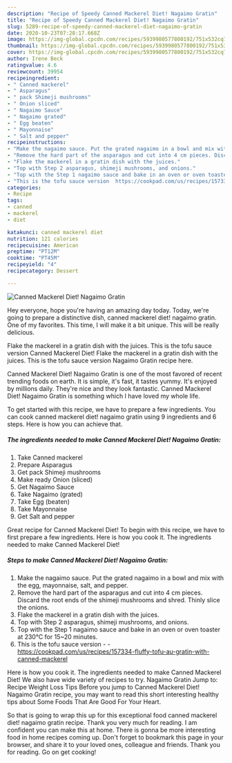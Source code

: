 ```yaml
---
description: "Recipe of Speedy Canned Mackerel Diet! Nagaimo Gratin"
title: "Recipe of Speedy Canned Mackerel Diet! Nagaimo Gratin"
slug: 5289-recipe-of-speedy-canned-mackerel-diet-nagaimo-gratin
date: 2020-10-23T07:28:17.668Z
image: https://img-global.cpcdn.com/recipes/5939980577800192/751x532cq70/canned-mackerel-diet-nagaimo-gratin-recipe-main-photo.jpg
thumbnail: https://img-global.cpcdn.com/recipes/5939980577800192/751x532cq70/canned-mackerel-diet-nagaimo-gratin-recipe-main-photo.jpg
cover: https://img-global.cpcdn.com/recipes/5939980577800192/751x532cq70/canned-mackerel-diet-nagaimo-gratin-recipe-main-photo.jpg
author: Irene Beck
ratingvalue: 4.6
reviewcount: 39954
recipeingredient:
- " Canned mackerel"
- " Asparagus"
- " pack Shimeji mushrooms"
- " Onion sliced"
- " Nagaimo Sauce"
- " Nagaimo grated"
- " Egg beaten"
- " Mayonnaise"
- " Salt and pepper"
recipeinstructions:
- "Make the nagaimo sauce. Put the grated nagaimo in a bowl and mix with the egg, mayonnaise, salt, and pepper."
- "Remove the hard part of the asparagus and cut into 4 cm pieces. Discard the root ends of the shimeji mushrooms and shred. Thinly slice the onions."
- "Flake the mackerel in a gratin dish with the juices."
- "Top with Step 2 asparagus, shimeji mushrooms, and onions."
- "Top with the Step 1 nagaimo sauce and bake in an oven or oven toaster at 230°C for 15~20 minutes."
- "This is the tofu sauce version  https://cookpad.com/us/recipes/157334-fluffy-tofu-au-gratin-with-canned-mackerel"
categories:
- Recipe
tags:
- canned
- mackerel
- diet

katakunci: canned mackerel diet 
nutrition: 121 calories
recipecuisine: American
preptime: "PT12M"
cooktime: "PT45M"
recipeyield: "4"
recipecategory: Dessert

---
```



![Canned Mackerel Diet! Nagaimo Gratin](https://img-global.cpcdn.com/recipes/5939980577800192/751x532cq70/canned-mackerel-diet-nagaimo-gratin-recipe-main-photo.jpg)

Hey everyone, hope you're having an amazing day today. Today, we're going to prepare a distinctive dish, canned mackerel diet! nagaimo gratin. One of my favorites. This time, I will make it a bit unique. This will be really delicious.

Flake the mackerel in a gratin dish with the juices. This is the tofu sauce version Canned Mackerel Diet! Flake the mackerel in a gratin dish with the juices. This is the tofu sauce version Nagaimo Gratin recipe here.

Canned Mackerel Diet! Nagaimo Gratin is one of the most favored of recent trending foods on earth. It is simple, it's fast, it tastes yummy. It's enjoyed by millions daily. They're nice and they look fantastic. Canned Mackerel Diet! Nagaimo Gratin is something which I have loved my whole life.


To get started with this recipe, we have to prepare a few ingredients. You can cook canned mackerel diet! nagaimo gratin using 9 ingredients and 6 steps. Here is how you can achieve that.

<!--inarticleads1-->

##### The ingredients needed to make Canned Mackerel Diet! Nagaimo Gratin:

1. Take  Canned mackerel
1. Prepare  Asparagus
1. Get  pack Shimeji mushrooms
1. Make ready  Onion (sliced)
1. Get  Nagaimo Sauce
1. Take  Nagaimo (grated)
1. Take  Egg (beaten)
1. Take  Mayonnaise
1. Get  Salt and pepper


Great recipe for Canned Mackerel Diet! To begin with this recipe, we have to first prepare a few ingredients. Here is how you cook it. The ingredients needed to make Canned Mackerel Diet! 

<!--inarticleads2-->

##### Steps to make Canned Mackerel Diet! Nagaimo Gratin:

1. Make the nagaimo sauce. Put the grated nagaimo in a bowl and mix with the egg, mayonnaise, salt, and pepper.
1. Remove the hard part of the asparagus and cut into 4 cm pieces. Discard the root ends of the shimeji mushrooms and shred. Thinly slice the onions.
1. Flake the mackerel in a gratin dish with the juices.
1. Top with Step 2 asparagus, shimeji mushrooms, and onions.
1. Top with the Step 1 nagaimo sauce and bake in an oven or oven toaster at 230°C for 15~20 minutes.
1. This is the tofu sauce version -  - https://cookpad.com/us/recipes/157334-fluffy-tofu-au-gratin-with-canned-mackerel


Here is how you cook it. The ingredients needed to make Canned Mackerel Diet! We also have wide variety of recipes to try. Nagaimo Gratin Jump to: Recipe Weight Loss Tips Before you jump to Canned Mackerel Diet! Nagaimo Gratin recipe, you may want to read this short interesting healthy tips about Some Foods That Are Good For Your Heart. 

So that is going to wrap this up for this exceptional food canned mackerel diet! nagaimo gratin recipe. Thank you very much for reading. I am confident you can make this at home. There is gonna be more interesting food in home recipes coming up. Don't forget to bookmark this page in your browser, and share it to your loved ones, colleague and friends. Thank you for reading. Go on get cooking!
